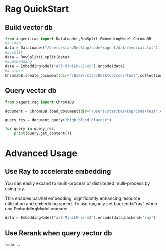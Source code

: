 # Rag QuickStart
## Build vector db
```python
from xagent.rag import DataLoader,RowSplit,EmbeddingModel,ChromaDB
#1.load
data = DataLoader("/Users/star/Desktop/code/xagent/data/medical.txt").load_data()
#2.split
data = RowSplit().split(data)
#3.embedding
data = EmbeddingModel("all-MiniLM-L6-v2").encode(data)
#4.store
ChromaDB.create_document(dir="/Users/star/Desktop/code/test",collection_name = "my_collection",data=data)
```



## Query vector db
```python
from xagent.rag import ChromaDB

document = ChromaDB.load_document(dir="/Users/star/Desktop/code/test",collection_name = "my_collection",embedding_model=EmbeddingModel("all-MiniLM-L6-v2"))

query_res = document.query("high blood glucose")

for query in query_res:
    print(query.get_content())
```
 

# Advanced Usage
## Use Ray to accelerate embedding
You can easily expand to multi-process or distributed multi-process by using ray.

This enables parallel embedding, significantly enhancing resource utilization and embedding speed.
To use ray,only set backend="ray" when use EmbeddingModel.encode:
```python
data = EmbeddingModel("all-MiniLM-L6-v2").encode(data,backend="ray")
```


## Use Rerank when query vector db
```python
todo...
```